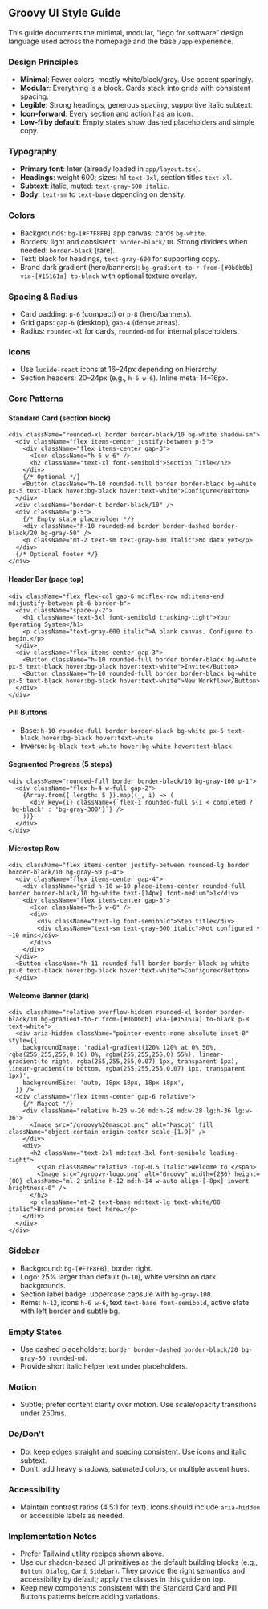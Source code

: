 ## Groovy UI Style Guide

This guide documents the minimal, modular, “lego for software” design language used across the homepage and the base `/app` experience.

### Design Principles
- **Minimal**: Fewer colors; mostly white/black/gray. Use accent sparingly.
- **Modular**: Everything is a block. Cards stack into grids with consistent spacing.
- **Legible**: Strong headings, generous spacing, supportive italic subtext.
- **Icon‑forward**: Every section and action has an icon.
- **Low‑fi by default**: Empty states show dashed placeholders and simple copy.

### Typography
- **Primary font**: Inter (already loaded in `app/layout.tsx`).
- **Headings**: weight 600; sizes: h1 `text-3xl`, section titles `text-xl`.
- **Subtext**: italic, muted: `text-gray-600 italic`.
- **Body**: `text-sm` to `text-base` depending on density.

### Colors
- Backgrounds: `bg-[#F7F8FB]` app canvas; cards `bg-white`.
- Borders: light and consistent: `border-black/10`. Strong dividers when needed: `border-black` (rare).
- Text: black for headings, `text-gray-600` for supporting copy.
- Brand dark gradient (hero/banners): `bg-gradient-to-r from-[#0b0b0b] via-[#15161a] to-black` with optional texture overlay.

### Spacing & Radius
- Card padding: `p-6` (compact) or `p-8` (hero/banners).
- Grid gaps: `gap-6` (desktop), `gap-4` (dense areas).
- Radius: `rounded-xl` for cards, `rounded-md` for internal placeholders.

### Icons
- Use `lucide-react` icons at 16–24px depending on hierarchy.
- Section headers: 20–24px (e.g., `h-6 w-6`). Inline meta: 14–16px.

### Core Patterns

#### Standard Card (section block)
```tsx
<div className="rounded-xl border border-black/10 bg-white shadow-sm">
  <div className="flex items-center justify-between p-5">
    <div className="flex items-center gap-3">
      <Icon className="h-6 w-6" />
      <h2 className="text-xl font-semibold">Section Title</h2>
    </div>
    {/* Optional */}
    <Button className="h-10 rounded-full border border-black bg-white px-5 text-black hover:bg-black hover:text-white">Configure</Button>
  </div>
  <div className="border-t border-black/10" />
  <div className="p-5">
    {/* Empty state placeholder */}
    <div className="h-10 rounded-md border border-dashed border-black/20 bg-gray-50" />
    <p className="mt-2 text-sm text-gray-600 italic">No data yet</p>
  </div>
  {/* Optional footer */}
</div>
```

#### Header Bar (page top)
```tsx
<div className="flex flex-col gap-6 md:flex-row md:items-end md:justify-between pb-6 border-b">
  <div className="space-y-2">
    <h1 className="text-3xl font-semibold tracking-tight">Your Operating System</h1>
    <p className="text-gray-600 italic">A blank canvas. Configure to begin.</p>
  </div>
  <div className="flex items-center gap-3">
    <Button className="h-10 rounded-full border border-black bg-white px-5 text-black hover:bg-black hover:text-white">Invite</Button>
    <Button className="h-10 rounded-full border border-black bg-white px-5 text-black hover:bg-black hover:text-white">New Workflow</Button>
  </div>
</div>
```

#### Pill Buttons
- Base: `h-10 rounded-full border border-black bg-white px-5 text-black hover:bg-black hover:text-white`
- Inverse: `bg-black text-white hover:bg-white hover:text-black`

#### Segmented Progress (5 steps)
```tsx
<div className="rounded-full border border-black/10 bg-gray-100 p-1">
  <div className="flex h-4 w-full gap-2">
    {Array.from({ length: 5 }).map((_, i) => (
      <div key={i} className={`flex-1 rounded-full ${i < completed ? 'bg-black' : 'bg-gray-300'}`} />
    ))}
  </div>
</div>
```

#### Microstep Row
```tsx
<div className="flex items-center justify-between rounded-lg border border-black/10 bg-gray-50 p-4">
  <div className="flex items-center gap-4">
    <div className="grid h-10 w-10 place-items-center rounded-full border border-black/10 bg-white text-[14px] font-medium">1</div>
    <div className="flex items-center gap-3">
      <Icon className="h-6 w-6" />
      <div>
        <div className="text-lg font-semibold">Step title</div>
        <div className="text-sm text-gray-600 italic">Not configured • ~10 mins</div>
      </div>
    </div>
  </div>
  <Button className="h-11 rounded-full border border-black bg-white px-6 text-black hover:bg-black hover:text-white">Configure</Button>
  </div>
```

#### Welcome Banner (dark)
```tsx
<div className="relative overflow-hidden rounded-xl border border-black/10 bg-gradient-to-r from-[#0b0b0b] via-[#15161a] to-black p-8 text-white">
  <div aria-hidden className="pointer-events-none absolute inset-0" style={{
    backgroundImage: 'radial-gradient(120% 120% at 0% 50%, rgba(255,255,255,0.10) 0%, rgba(255,255,255,0) 55%), linear-gradient(to right, rgba(255,255,255,0.07) 1px, transparent 1px), linear-gradient(to bottom, rgba(255,255,255,0.07) 1px, transparent 1px)',
    backgroundSize: 'auto, 18px 18px, 18px 18px',
  }} />
  <div className="flex items-center gap-6 relative">
    {/* Mascot */}
    <div className="relative h-20 w-20 md:h-28 md:w-28 lg:h-36 lg:w-36">
      <Image src="/groovy%20mascot.png" alt="Mascot" fill className="object-contain origin-center scale-[1.9]" />
    </div>
    <div>
      <h2 className="text-2xl md:text-3xl font-semibold leading-tight">
        <span className="relative -top-0.5 italic">Welcome to </span>
        <Image src="/groovy-logo.png" alt="Groovy" width={280} height={80} className="ml-2 inline h-12 md:h-14 w-auto align-[-8px] invert brightness-0" />
      </h2>
      <p className="mt-2 text-base md:text-lg text-white/80 italic">Brand promise text here…</p>
    </div>
  </div>
</div>
```

### Sidebar
- Background: `bg-[#F7F8FB]`, border right.
- Logo: 25% larger than default (`h-10`), white version on dark backgrounds.
- Section label badge: uppercase capsule with `bg-gray-100`.
- Items: `h-12`, icons `h-6 w-6`, text `text-base font-semibold`, active state with left border and subtle bg.

### Empty States
- Use dashed placeholders: `border border-dashed border-black/20 bg-gray-50 rounded-md`.
- Provide short italic helper text under placeholders.

### Motion
- Subtle; prefer content clarity over motion. Use scale/opacity transitions under 250ms.

### Do/Don’t
- Do: keep edges straight and spacing consistent. Use icons and italic subtext.
- Don’t: add heavy shadows, saturated colors, or multiple accent hues.

### Accessibility
- Maintain contrast ratios (4.5:1 for text). Icons should include `aria-hidden` or accessible labels as needed.

### Implementation Notes
- Prefer Tailwind utility recipes shown above.
- Use our shadcn-based UI primitives as the default building blocks (e.g., `Button`, `Dialog`, `Card`, `Sidebar`). They provide the right semantics and accessibility by default; apply the classes in this guide on top.
- Keep new components consistent with the Standard Card and Pill Buttons patterns before adding variations.



